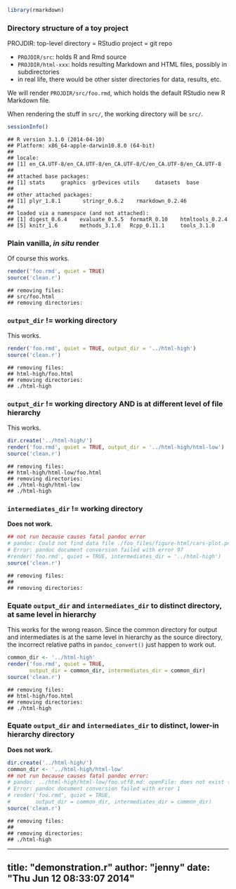 

```r
library(rmarkdown)
```


### Directory structure of a toy project
PROJDIR: top-level directory = RStudio project = git repo

  * `PROJDIR/src`: holds R and Rmd source
  * `PROJDIR/html-xxx`: holds resulting Markdown and HTML files, possibly in subdirectories
  * in real life, there would be other sister directories for data, results, etc.  
  
We will render `PROJDIR/src/foo.rmd`, which holds the default RStudio new R Markdown file. 

When rendering the stuff in `src/`, the working directory will be `src/`.  


```r
sessionInfo()
```

```
## R version 3.1.0 (2014-04-10)
## Platform: x86_64-apple-darwin10.8.0 (64-bit)
## 
## locale:
## [1] en_CA.UTF-8/en_CA.UTF-8/en_CA.UTF-8/C/en_CA.UTF-8/en_CA.UTF-8
## 
## attached base packages:
## [1] stats     graphics  grDevices utils     datasets  base     
## 
## other attached packages:
## [1] plyr_1.8.1       stringr_0.6.2    rmarkdown_0.2.46
## 
## loaded via a namespace (and not attached):
## [1] digest_0.6.4    evaluate_0.5.5  formatR_0.10    htmltools_0.2.4
## [5] knitr_1.6       methods_3.1.0   Rcpp_0.11.1     tools_3.1.0
```

### Plain vanilla, *in situ* render
Of course this works.


```r
render('foo.rmd', quiet = TRUE)
source('clean.r')
```

```
## removing files:
## src/foo.html
## removing directories:
```

### `output_dir` != working directory
This works.


```r
render('foo.rmd', quiet = TRUE, output_dir = '../html-high')
source('clean.r')
```

```
## removing files:
## html-high/foo.html
## removing directories:
## ./html-high
```

### `output_dir` != working directory AND is at different level of file hierarchy
This works.


```r
dir.create('../html-high/')
render('foo.rmd', quiet = TRUE, output_dir = '../html-high/html-low')
source('clean.r')
```

```
## removing files:
## html-high/html-low/foo.html
## removing directories:
## ./html-high/html-low
## ./html-high
```

### `intermediates_dir` != working directory
__Does not work.__


```r
## not run because causes fatal pandoc error
# pandoc: Could not find data file ./foo_files/figure-html/cars-plot.png
# Error: pandoc document conversion failed with error 97
#render('foo.rmd', quiet = TRUE, intermediates_dir = '../html-high')
source('clean.r')
```

```
## removing files:
## 
## removing directories:
```

### Equate `output_dir` and `intermediates_dir` to distinct directory, at same level in hierarchy
This works for the wrong reason. Since the common directory for output and intermediates is at the same level in hierarchy as the source directory, the incorrect relative paths in `pandoc_convert()` just happen to work out.


```r
common_dir <- '../html-high'
render('foo.rmd', quiet = TRUE,
       output_dir = common_dir, intermediates_dir = common_dir)
source('clean.r')
```

```
## removing files:
## html-high/foo.html
## removing directories:
## ./html-high
```

### Equate `output_dir` and `intermediates_dir` to distinct, lower-in hierarchy directory
__Does not work.__


```r
dir.create('../html-high/')
common_dir <- '../html-high/html-low'
## not run because causes fatal pandoc error:
# pandoc: ../html-high/html-low/foo.utf8.md: openFile: does not exist (No such file or directory)
# Error: pandoc document conversion failed with error 1
# render('foo.rmd', quiet = TRUE,
#        output_dir = common_dir, intermediates_dir = common_dir)
source('clean.r')
```

```
## removing files:
## 
## removing directories:
## ./html-high
```


---
title: "demonstration.r"
author: "jenny"
date: "Thu Jun 12 08:33:07 2014"
---
